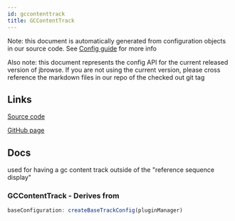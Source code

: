 ```yaml
---
id: gccontenttrack
title: GCContentTrack
---
```


Note: this document is automatically generated from configuration objects in our
source code. See [Config guide](/docs/config_guide) for more info

Also note: this document represents the config API for the current released
version of jbrowse. If you are not using the current version, please cross
reference the markdown files in our repo of the checked out git tag

## Links

[Source code](https://github.com/GMOD/jbrowse-components/blob/main/plugins/gccontent/src/GCContentTrack/configSchema.ts)

[GitHub page](https://github.com/GMOD/jbrowse-components/tree/main/website/docs/config/GCContentTrack.md)

## Docs

used for having a gc content track outside of the "reference sequence display"

### GCContentTrack - Derives from

```js
baseConfiguration: createBaseTrackConfig(pluginManager)
```
